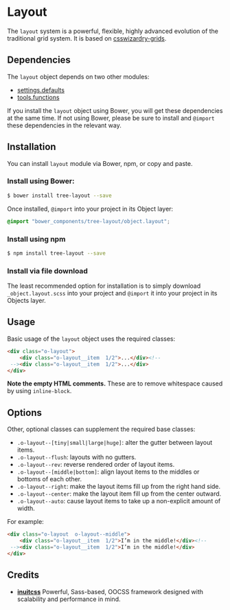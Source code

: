 # Layout

The `layout` system is a powerful, flexible, highly advanced evolution of the
traditional grid system. It is based on
[csswizardry-grids](http://csswizardry.com/csswizardry-grids/).

## Dependencies

The `layout` object depends on two other modules:

* [settings.defaults](https://github.com/treeframework/settings.defaults)
* [tools.functions](https://github.com/treeframework/tools.functions)


If you install the `layout` object using Bower, you will get these dependencies 
at the same time. If not using Bower, please be sure to install and `@import` 
these dependencies in the relevant way.

## Installation

You can install `layout` module via Bower,  npm, or copy and paste.

### Install using Bower:

```sh
$ bower install tree-layout --save
```

Once installed, `@import` into your project in its Object layer:

```scss
@import "bower_components/tree-layout/object.layout";
```

### Install using npm

```sh
$ npm install tree-layout --save
```
### Install via file download

The least recommended option for installation is to simply download
`_object.layout.scss` into your project and `@import` it into your project in 
its Objects layer.

## Usage

Basic usage of the `layout` object uses the required classes:

```html
<div class="o-layout">
    <div class="o-layout__item  1/2">...</div><!--
 --><div class="o-layout__item  1/2">...</div>
</div>
```

**Note the empty HTML comments.** These are to remove whitespace caused by using
`inline-block`.

## Options

Other, optional classes can supplement the required base classes:

* `.o-layout--[tiny|small|large|huge]`: alter the gutter between layout items.
* `.o-layout--flush`: layouts with no gutters.
* `.o-layout--rev`: reverse rendered order of layout items.
* `.o-layout--[middle|bottom]`: align layout items to the middles or bottoms of each other.
* `.o-layout--right`: make the layout items fill up from the right hand side.
* `.o-layout--center`: make the layout item fill up from the center outward.
* `.o-layout--auto`: cause layout items to take up a non-explicit amount of width.

For example:

```html
<div class="o-layout  o-layout--middle">
    <div class="o-layout__item  1/2">I’m in the middle!</div><!--
 --><div class="o-layout__item  1/2">I’m in the middle!</div>
</div>
```

## Credits

* **[inuitcss](https://github.com/inuitcss)** Powerful, Sass-based, OOCSS
framework designed with scalability and performance in mind.
